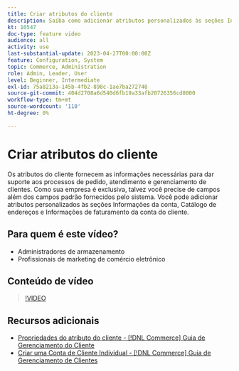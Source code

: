 ```yaml
---
title: Criar atributos do cliente
description: Saiba como adicionar atributos personalizados às seções Informações da conta, Catálogo de endereços e Informações de faturamento da conta de um cliente.
kt: 10547
doc-type: feature video
audience: all
activity: use
last-substantial-update: 2023-04-27T00:00:00Z
feature: Configuration, System
topic: Commerce, Administration
role: Admin, Leader, User
level: Beginner, Intermediate
exl-id: 75a8213a-145b-4fb2-898c-1ae7ba272748
source-git-commit: 404d2708a6d540d6fb19a33afb20726356cd8000
workflow-type: tm+mt
source-wordcount: '110'
ht-degree: 0%

---
```


# Criar atributos do cliente

Os atributos do cliente fornecem as informações necessárias para dar suporte aos processos de pedido, atendimento e gerenciamento de clientes. Como sua empresa é exclusiva, talvez você precise de campos além dos campos padrão fornecidos pelo sistema. Você pode adicionar atributos personalizados às seções Informações da conta, Catálogo de endereços e Informações de faturamento da conta do cliente.

## Para quem é este vídeo?

- Administradores de armazenamento
- Profissionais de marketing de comércio eletrônico

## Conteúdo de vídeo

>[!VIDEO](https://video.tv.adobe.com/v/343661?quality=12&learn=on)

## Recursos adicionais

- [Propriedades do atributo do cliente - [!DNL Commerce] Guia de Gerenciamento do Cliente](https://experienceleague.adobe.com/docs/commerce-admin/customers/customer-accounts/attributes/attribute-properties.html)
- [Criar uma Conta de Cliente Individual - [!DNL Commerce] Guia de Gerenciamento de Clientes](https://experienceleague.adobe.com/docs/commerce-admin/customers/customer-accounts/account-create.html)
